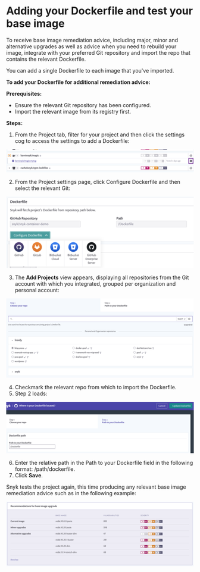 # Adding your Dockerfile and test your base image

To receive base image remediation advice, including major, minor and alternative upgrades as well as advice when you need to rebuild your image, integrate with your preferred Git repository and import the repo that contains the relevant Dockerfile.

You can add a single Dockerfile to each image that you've imported.

**To add your Dockerfile for additional remediation advice:**

**Prerequisites:**

* Ensure the relevant Git repository has been configured.
* Import the relevant image from its registry first.

**Steps:**

1. From the Project tab, filter for your project and then click the settings cog to access the settings to add a Dockerfile:

![](../../.gitbook/assets/image%20%2837%29.png)


2. From the Project settings page, click Configure Dockerfile and then select the relevant Git:

![mceclip0.png](../../.gitbook/assets/mceclip0-7-.png)


3. The **Add Projects** view appears, displaying all repositories from the Git account with which you integrated, grouped per organization and personal account:  

![](../../.gitbook/assets/image%20%2841%29.png)


4. Checkmark the relevant repo from which to import the Dockerfile.
5. Step 2 loads:  

![](../../.gitbook/assets/image%20%2845%29.png)


6. Enter the relative path in the Path to your Dockerfile field in the following format: /path/dockerfile.
7. Click **Save**.

Snyk tests the project again, this time producing any relevant base image remediation advice such as in the following example:

![](../../.gitbook/assets/mceclip1-2-.png)


